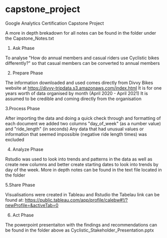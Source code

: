 # capstone_project
Google Analytics Certification Capstone Project

A more in depth brekadown for all notes can be found in the folder under the Capstone_Notes.txt

1. Ask Phase

To analyse "How do annual members and casual riders use Cyclistic bikes
differently?" so that casual members can be converted to annual members

2. Prepare Phase

The information downloaded and used comes directly from Divvy Bikes website at https://divvy-tripdata.s3.amazonaws.com/index.html
It is for one years worth of data organised by month (April 2020 - April 2021)
It is assumed to be credible and coming directly from the organisation

3.Process Phase

After importing the data and doing a quick check through and formatting of each document
we added two columns "day_of_week" (as a number value) and "ride_length" (in seconds)
Any data that had unusual values or information that seemed impossible (negative ride length times) was excluded

4. Analyze Phase

Rstudio was used to look into trends and patterns in the data as well as create new columns and better create starting dates to look into trends by day of the week. More in depth notes can be found in the text file located in the folder

5.Share Phase

Visualisations were created in Tableau and Rstudio the Tabelau link can be found at:
https://public.tableau.com/app/profile/calebw#!/?newProfile=&activeTab=0

6. Act Phase

The powerpoint presentaiton with the findings and recommendations can be found in the folder above as Cyclistic_Stakeholder_Presentation.pptx
